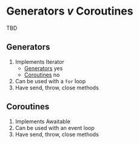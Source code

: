 # Generators _v_ Coroutines
TBD

## Generators

1. Implements Iterator 
    - [Generators](/generators/a-better-way-to-drive/#generator-implements-iterator-protocol) yes
    - [Coroutines](/coroutines/introduction/#coroutine-does-not-implement-the-iterator-protocol) no
2. Can be used with a `for` loop
3. Have send, throw, close methods


## Coroutines

1. Implements Awaitable
2. Can be used with an event loop
3. Have send, throw, close methods
